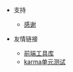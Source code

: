 - 支持
  - [感谢](thanks.md)

- 友情链接
  - [前端工具库](https://hyhello.github.io/utils/)
  - [karma单元测试](https://hyhello.github.io/karma-note/)